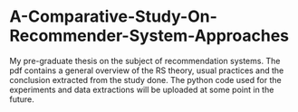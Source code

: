 # A-Comparative-Study-On-Recommender-System-Approaches
My pre-graduate thesis on the subject of recommendation systems. 
The pdf contains a general overview of the RS theory, usual practices and the conclusion extracted from the study done.
The python code used for the experiments and data extractions will be uploaded at some point in the future. 
